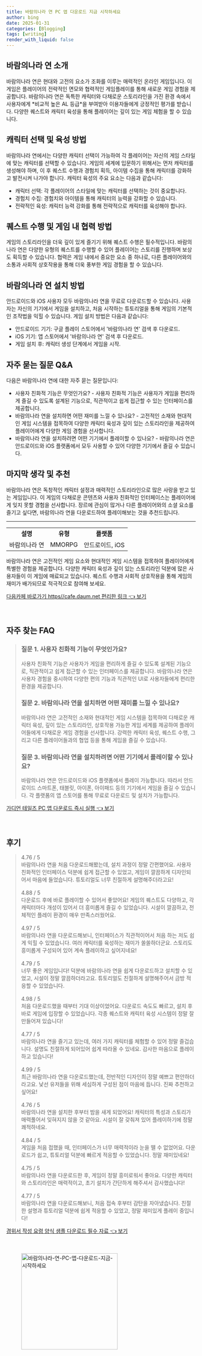 ```yaml
---
title: 바람의나라 연 PC 앱 다운로드 지금 시작하세요
author: bing
date: 2025-01-31
categories: [Blogging]
tags: [writing]
render_with_liquid: false
---
```



<h2 id='바람의나라-연-소개'>바람의나라 연 소개</h2>

<p>바람의나라 연은 현대와 고전의 요소가 조화를 이루는 매력적인 온라인 게임입니다. 이 게임은 플레이어의 전략적인 면모와 협력적인 게임플레이를 통해 새로운 게임 경험을 제공합니다. 바람의나라 연은 독특한 캐릭터와 다채로운 스토리라인을 가진 환경 속에서 사용자에게 *비교적 높은 AL 등급*을 부여받아 이용자들에게 긍정적인 평가를 받습니다. 다양한 퀘스트와 캐릭터 육성을 통해 플레이어는 깊이 있는 게임 체험을 할 수 있습니다.</p>

<h2 id='캐릭터-선택-및-육성'>캐릭터 선택 및 육성 방법</h2>

<p>바람의나라 연에서는 다양한 캐릭터 선택이 가능하여 각 플레이어는 자신의 게임 스타일에 맞는 캐릭터를 선택할 수 있습니다. 게임의 세계에 입문하기 위해서는 먼저 캐릭터를 생성해야 하며, 이 후 퀘스트 수행과 경험치 획득, 아이템 수집을 통해 캐릭터를 강화하고 발전시켜 나가야 합니다. 캐릭터 육성의 주요 요소는 다음과 같습니다:</p>

<ul>
    <li>캐릭터 선택: 각 플레이어의 스타일에 맞는 캐릭터를 선택하는 것이 중요합니다.</li>
    <li>경험치 수집: 경험치와 아이템을 통해 캐릭터의 능력을 강화할 수 있습니다.</li>
    <li>전략적인 육성: 캐릭터 능력 강화를 통해 전략적으로 캐릭터를 육성해야 합니다.</li>
</ul>

<h2 id='퀘스트-수행-및-협력-방법'>퀘스트 수행 및 게임 내 협력 방법</h2>

<p>게임의 스토리라인을 더욱 깊이 있게 즐기기 위해 퀘스트 수행은 필수적입니다. 바람의나라 연은 다양한 유형의 퀘스트를 수행할 수 있어 플레이어는 스토리를 진행하며 보상도 획득할 수 있습니다. 협력은 게임 내에서 중요한 요소 중 하나로, 다른 플레이어와의 소통과 사회적 상호작용을 통해 더욱 풍부한 게임 경험을 할 수 있습니다.</p>

<h2 id='바람의나라-연-설치-방법'>바람의나라 연 설치 방법</h2>

<p>안드로이드와 iOS 사용자 모두 바람의나라 연을 무료로 다운로드할 수 있습니다. 사용자는 자신의 기기에서 게임을 설치하고, 처음 시작하는 튜토리얼을 통해 게임의 기본적인 조작법을 익힐 수 있습니다. 게임 설치 방법은 다음과 같습니다:</p>

<ul>
    <li>안드로이드 기기: 구글 플레이 스토어에서 '바람의나라 연' 검색 후 다운로드.</li>
    <li>iOS 기기: 앱 스토어에서 '바람의나라 연' 검색 후 다운로드.</li>
    <li>게임 설치 후: 캐릭터 생성 단계에서 게임을 시작.</li>
</ul>

<h2 id='자주-묻는-질문'>자주 묻는 질문 Q&A</h2>

<p>다음은 바람의나라 연에 대한 자주 묻는 질문입니다:</p>

<ul>
    <li>사용자 친화적 기능은 무엇인가요?  
    - 사용자 친화적 기능은 사용자가 게임을 편리하게 즐길 수 있도록 설계된 기능으로, 직관적이고 쉽게 접근할 수 있는 인터페이스를 제공합니다.</li>
    <li>바람의나라 연을 설치하면 어떤 재미를 느낄 수 있나요?  
    - 고전적인 소재와 현대적인 게임 시스템을 접목하여 다양한 캐릭터 육성과 깊이 있는 스토리라인을 제공하여 플레이어에게 다양한 게임 경험을 선사합니다.</li>
    <li>바람의나라 연을 설치하려면 어떤 기기에서 플레이할 수 있나요?  
    - 바람의나라 연은 안드로이드와 iOS 플랫폼에서 모두 사용할 수 있어 다양한 기기에서 즐길 수 있습니다.</li>
</ul>

<h2 id='마지막-생각-및-추천'>마지막 생각 및 추천</h2>

<p>바람의나라 연은 독창적인 캐릭터 설정과 매력적인 스토리라인으로 많은 사랑을 받고 있는 게임입니다. 이 게임의 다채로운 콘텐츠와 사용자 친화적인 인터페이스는 플레이어에게 잊지 못할 경험을 선사합니다. 장르에 관심이 많거나 다른 플레이어와의 소셜 요소를 즐기고 싶다면, 바람의나라 연을 다운로드하여 플레이해보는 것을 추천드립니다.</p>

<hr />

<table>
    <tr>
        <td style="text-align: center; height: 17px;"><b>설명</b></td>
        <td style="text-align: center; height: 17px;"><b>유형</b></td>
        <td style="text-align: center; height: 17px;"><b>플랫폼</b></td>
    </tr>
    <tr>
        <td>바람의나라 연</td>
        <td>MMORPG</td>
        <td>안드로이드, iOS</td>
    </tr>
</table>

<p>바람의나라 연은 고전적인 게임 요소와 현대적인 게임 시스템을 접목하여 플레이어에게 특별한 경험을 제공합니다. 다양한 캐릭터 육성과 깊이 있는 스토리라인 덕분에 많은 사용자들이 이 게임에 매료되고 있습니다. 퀘스트 수행과 사회적 상호작용을 통해 게임의 재미가 배가되므로 적극적으로 참여해 보세요.</p>


<p><a class="click-button" title="다음카페 바로가기 https//cafe.daum.net 편리한 링크" href="https://afficreate.github.io/posts/%EB%8B%A4%EC%9D%8C%EC%B9%B4%ED%8E%98-%EB%B0%94%EB%A1%9C%EA%B0%80%EA%B8%B0-httpscafe.daum.net-%ED%8E%B8%EB%A6%AC%ED%95%9C-%EB%A7%81%ED%81%AC/" rel="dofollow">다음카페 바로가기 https//cafe.daum.net 편리한 링크 👈 보기</a></p><br>
<h2 id='자주_찾는_FAQ'>자주 찾는 FAQ</h2>
<div itemscope="" itemtype="https://schema.org/FAQPage"> 
<blockquote> 
<div itemscope="" itemprop="mainEntity" itemtype="https://schema.org/Question"> 
<h3 itemprop="name">질문 1. 사용자 친화적 기능이 무엇인가요?</h3> 
<div itemscope="" itemprop="acceptedAnswer" itemtype="https://schema.org/Answer"> 
<span itemprop="text"> 
<p>사용자 친화적 기능은 사용자가 게임을 편리하게 즐길 수 있도록 설계된 기능으로, 직관적이고 쉽게 접근할 수 있는 인터페이스를 제공합니다. 바람의나라 연은 사용자 경험을 중시하여 다양한 편의 기능과 직관적인 UI로 사용자들에게 편리한 환경을 제공합니다.</p> 
</span> 
</div> 
</div> 
<div itemscope="" itemprop="mainEntity" itemtype="https://schema.org/Question"> 
<h3 itemprop="name">질문 2. 바람의나라 연을 설치하면 어떤 재미를 느낄 수 있나요?</h3> 
<div itemscope="" itemprop="acceptedAnswer" itemtype="https://schema.org/Answer"> 
<span itemprop="text"> 
<p>바람의나라 연은 고전적인 소재와 현대적인 게임 시스템을 접목하여 다채로운 캐릭터 육성, 깊이 있는 스토리라인, 상호작용 가능한 게임 세계를 제공하여 플레이어들에게 다채로운 게임 경험을 선사합니다. 강력한 캐릭터 육성, 퀘스트 수행, 그리고 다른 플레이어들과의 협업 등을 통해 게임을 즐길 수 있습니다.</p> 
</span> 
</div> 
</div> 
<div itemscope="" itemprop="mainEntity" itemtype="https://schema.org/Question"> 
<h3 itemprop="name">질문 3. 바람의나라 연을 설치하려면 어떤 기기에서 플레이할 수 있나요?</h3> 
<div itemscope="" itemprop="acceptedAnswer" itemtype="https://schema.org/Answer"> 
<span itemprop="text"> 
<p>바람의나라 연은 안드로이드와 iOS 플랫폼에서 플레이 가능합니다. 따라서 안드로이드 스마트폰, 태블릿, 아이폰, 아이패드 등의 기기에서 게임을 즐길 수 있습니다. 각 플랫폼의 앱 스토어를 통해 무료로 다운로드 및 설치가 가능합니다.</p> 
</span> 
</div> 
</div> 
</blockquote> 
</div>
<p><a class="click-button" title="가디언 테일즈 PC 앱 다운로드 즉시 실행" href="https://afficreate.github.io/posts/%EA%B0%80%EB%94%94%EC%96%B8-%ED%85%8C%EC%9D%BC%EC%A6%88-PC-%EC%95%B1-%EB%8B%A4%EC%9A%B4%EB%A1%9C%EB%93%9C-%EC%A6%89%EC%8B%9C-%EC%8B%A4%ED%96%89/" rel="dofollow">가디언 테일즈 PC 앱 다운로드 즉시 실행 👈 보기</a></p><br>
<h2 id='후기'>후기</h2>
<div itemscope itemtype="https://schema.org/Product">
  <blockquote>
  <div itemprop="review" itemscope itemtype="https://schema.org/Review">
      <div itemprop="reviewRating" itemscope itemtype="https://schema.org/Rating"> <span itemprop="ratingValue">4.76</span> / <span itemprop="bestRating">5</span> </div>
      <span itemprop="reviewBody">바람의나라 연을 처음 다운로드해봤는데, 설치 과정이 정말 간편했어요. 사용자 친화적인 인터페이스 덕분에 쉽게 접근할 수 있었고, 게임이 깔끔하게 디자인되어서 마음에 들었습니다. 튜토리얼도 너무 친절하게 설명해주더라고요!</span>
  </div>
  <br>
  <div itemprop="review" itemscope itemtype="https://schema.org/Review">
      <div itemprop="reviewRating" itemscope itemtype="https://schema.org/Rating"> <span itemprop="ratingValue">4.88</span> / <span itemprop="bestRating">5</span> </div>
      <span itemprop="reviewBody">다운로드 후에 바로 플레이할 수 있어서 좋았어요! 게임의 퀘스트도 다양하고, 각 캐릭터마다 개성이 있어서 더 흥미롭게 즐길 수 있었습니다. 시설이 깔끔하고, 전체적인 플레이 환경이 매우 만족스러웠어요.</span>
  </div>
  <br>
  <div itemprop="review" itemscope itemtype="https://schema.org/Review">
      <div itemprop="reviewRating" itemscope itemtype="https://schema.org/Rating"> <span itemprop="ratingValue">4.97</span> / <span itemprop="bestRating">5</span> </div>
      <span itemprop="reviewBody">바람의나라 연을 다운로드해보니, 인터페이스가 직관적이어서 처음 하는 저도 쉽게 익힐 수 있었습니다. 여러 캐릭터를 육성하는 재미가 쏠쏠하더군요. 스토리도 흥미롭게 구성되어 있어 계속 플레이하고 싶어지네요!</span>
  </div>
  <br>
  <div itemprop="review" itemscope itemtype="https://schema.org/Review">
      <div itemprop="reviewRating" itemscope itemtype="https://schema.org/Rating"> <span itemprop="ratingValue">4.79</span> / <span itemprop="bestRating">5</span> </div>
      <span itemprop="reviewBody">너무 좋은 게임입니다! 덕분에 바람의나라 연을 쉽게 다운로드하고 설치할 수 있었고, 시설이 정말 깔끔하더라고요. 튜토리얼도 친절하게 설명해주어서 금방 적응할 수 있었습니다.</span>
  </div>
  <br>
  <div itemprop="review" itemscope itemtype="https://schema.org/Review">
      <div itemprop="reviewRating" itemscope itemtype="https://schema.org/Rating"> <span itemprop="ratingValue">4.98</span> / <span itemprop="bestRating">5</span> </div>
      <span itemprop="reviewBody">처음 다운로드했을 때부터 기대 이상이었어요. 다운로드 속도도 빠르고, 설치 후 바로 게임에 입장할 수 있었습니다. 각종 퀘스트와 캐릭터 육성 시스템이 정말 잘 만들어져 있습니다!</span>
  </div>
  <br>
  <div itemprop="review" itemscope itemtype="https://schema.org/Review">
      <div itemprop="reviewRating" itemscope itemtype="https://schema.org/Rating"> <span itemprop="ratingValue">4.77</span> / <span itemprop="bestRating">5</span> </div>
      <span itemprop="reviewBody">바람의나라 연을 즐기고 있는데, 여러 가지 캐릭터를 체험할 수 있어 정말 즐겁습니다. 설명도 친절하게 되어있어 쉽게 따라올 수 있네요. 감사한 마음으로 플레이하고 있습니다!</span>
  </div>
  <br>
  <div itemprop="review" itemscope itemtype="https://schema.org/Review">
      <div itemprop="reviewRating" itemscope itemtype="https://schema.org/Rating"> <span itemprop="ratingValue">4.99</span> / <span itemprop="bestRating">5</span> </div>
      <span itemprop="reviewBody">최근 바람의나라 연을 다운로드했는데, 전반적인 디자인이 정말 예쁘고 편안하더라고요. 낯선 유저들을 위해 세심하게 구성된 점이 마음에 듭니다. 진짜 추천하고 싶어요!</span>
  </div>
  <br>
  <div itemprop="review" itemscope itemtype="https://schema.org/Review">
      <div itemprop="reviewRating" itemscope itemtype="https://schema.org/Rating"> <span itemprop="ratingValue">4.76</span> / <span itemprop="bestRating">5</span> </div>
      <span itemprop="reviewBody">바람의나라 연을 설치한 후부터 밤을 새게 되었어요! 캐릭터의 특성과 스토리가 매력풀어서 잊혀지지 않을 것 같아요. 시설이 잘 갖춰져 있어 플레이하기에 정말 쾌적하네요.</span>
  </div>
  <br>
  <div itemprop="review" itemscope itemtype="https://schema.org/Review">
      <div itemprop="reviewRating" itemscope itemtype="https://schema.org/Rating"> <span itemprop="ratingValue">4.84</span> / <span itemprop="bestRating">5</span> </div>
      <span itemprop="reviewBody">게임을 처음 접했을 때, 인터페이스가 너무 매력적이라 눈을 뗄 수 없었어요. 다운로드가 쉽고, 튜토리얼 덕분에 빠르게 적응할 수 있었습니다. 정말 재미있네요!</span>
  </div>
  <br>
  <div itemprop="review" itemscope itemtype="https://schema.org/Review">
      <div itemprop="reviewRating" itemscope itemtype="https://schema.org/Rating"> <span itemprop="ratingValue">4.75</span> / <span itemprop="bestRating">5</span> </div>
      <span itemprop="reviewBody">바람의나라 연을 다운로드한 후, 게임이 정말 흥미로워서 좋아요. 다양한 캐릭터와 스토리라인은 매력적이고, 초기 설치가 간단하게 해주셔서 감사했습니다!</span>
  </div>
  <br>
  <div itemprop="review" itemscope itemtype="https://schema.org/Review">
      <div itemprop="reviewRating" itemscope itemtype="https://schema.org/Rating"> <span itemprop="ratingValue">4.77</span> / <span itemprop="bestRating">5</span> </div>
      <span itemprop="reviewBody">바람의나라 연을 다운로드해보니, 처음 접속 후부터 감탄을 자아냈습니다. 친절한 설명과 튜토리얼 덕분에 쉽게 적응할 수 있었고, 정말 재미있게 플레이 중입니다!</span>
  </div>
  </blockquote>
</div>
<p><a class="click-button" title="경위서 작성 요령 양식 샘플 다운로드 필수 자료" href="https://afficreate.github.io/posts/%EA%B2%BD%EC%9C%84%EC%84%9C-%EC%9E%91%EC%84%B1-%EC%9A%94%EB%A0%B9-%EC%96%91%EC%8B%9D-%EC%83%98%ED%94%8C-%EB%8B%A4%EC%9A%B4%EB%A1%9C%EB%93%9C-%ED%95%84%EC%88%98-%EC%9E%90%EB%A3%8C/" rel="dofollow">경위서 작성 요령 양식 샘플 다운로드 필수 자료 👈 보기</a></p><br>
<figure class="image"><img src="https://afficreate.github.io/assets/img/thumbnail/바람의나라-연-PC-앱-다운로드-지금-시작하세요.webp" alt="바람의나라-연-PC-앱-다운로드-지금-시작하세요" width="256" height="256"></figure>